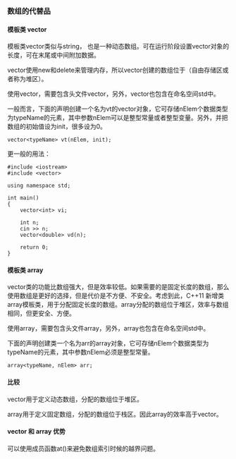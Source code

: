 ### 数组的代替品

#### 模板类 vector

模板类vector类似与string， 也是一种动态数组。可在运行阶段设置vector对象的长度，可在末尾或中间附加数据。

vector使用new和delete来管理内存，所以vector创建的数组位于（自由存储区或者称为堆区）。

使用vector，需要包含头文件vector，另外，vector也包含在命名空间std中。

一般而言，下面的声明创建一个名为vt的vector对象，它可存储nElem个数据类型为typeName的元素，其中参数nElem可以是整型常量或者整型变量。另外，并把数组的初始值设为init，很多设为0。

    vector<typeName> vt(nElem, init);

更一般的用法：

    #include <iostream>
    #include <vector>

    using namespace std;

    int main()
    {
        vector<int> vi;

        int n;
        cin >> n;
        vector<double> vd(n);

        return 0;
    }


#### 模板类 array

vector类的功能比数组强大，但是效率较低。如果需要的是固定长度的数组，那么使用数组是更好的选择，但是代价是不方便、不安全。考虑到此，C++11 新增类array模板类，用于分配固定长度的数组。array分配的数组位于堆区，效率与数组相同，但更安全、方便。

使用array，需要包含头文件array，另外，array也包含在命名空间std中。

下面的声明创建类一个名为arr的array对象，它可存储nElem个数据类型为typeName的元素，其中参数nElem必须是整型常量。

    array<typeName, nElem> arr;

#### 比较

vector用于定义动态数组，分配的数组位于堆区。

array用于定义固定数组，分配的数组位于栈区。因此array的效率高于vector。
#### vector 和 array 优势

可以使用成员函数at()来避免数组索引时候的越界问题。
